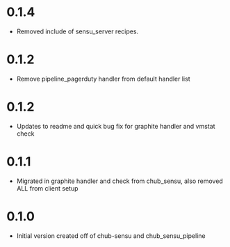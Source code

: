 # 0.1.4

* Removed include of sensu_server recipes. 

# 0.1.2

* Remove pipeline_pagerduty handler from default handler list

# 0.1.2

* Updates to readme and quick bug fix for graphite handler and vmstat check

# 0.1.1

* Migrated in graphite handler and check from chub_sensu, also removed ALL from client setup

# 0.1.0

* Initial version created off of chub-sensu and chub_sensu_pipeline
